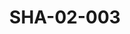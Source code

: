 ---
pid: SHA-02-003
title: SHA-02-003
language: en
original_label: 
rights: Sharhabil Ahmed
location_of_original: Sharhabil Ahmed
photographer_or_studio: 
scanned_from: photograph 12.2 by 16.4
_date: '1962'
location: Ethiopia, Addis Ababa
description: Group of artists and Sudanese diplomats around a table including Sharhabil
  Ahmed Ali Nur al Jalil Ahmed al Mustafa and Abdel Latif al Hawi
additional_notes: 
permission_display: 'yes'
on_server: 'no'
on_website: 'no'
permalink: /photopages/en/SHA-02-003
layout: photo-page
---